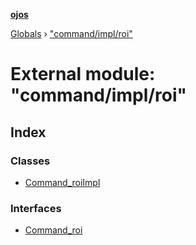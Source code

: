 **[ojos](../README.md)**

[Globals](../README.md) › ["command/impl/roi"](_command_impl_roi_.md)

# External module: "command/impl/roi"

## Index

### Classes

* [Command_roiImpl](../classes/_command_impl_roi_.command_roiimpl.md)

### Interfaces

* [Command_roi](../interfaces/_command_impl_roi_.command_roi.md)